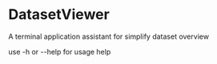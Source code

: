 # DatasetViewer
A terminal application assistant for simplify dataset overview

use -h or --help for usage help
